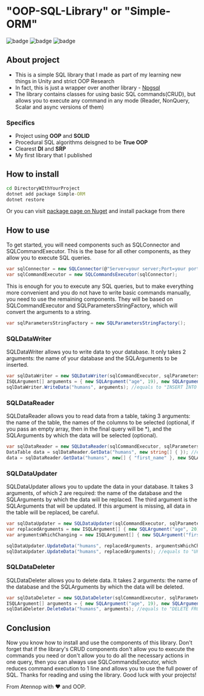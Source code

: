 ﻿# "OOP-SQL-Library" or "Simple-ORM"

![badge](https://img.shields.io/static/v1?label=Language&message=C%23&color=blueviolet&style=for-the-badge)
![badge](https://img.shields.io/static/v1?label=architecture&message=Pure-Model&color=red&style=for-the-badge)
![badge](https://img.shields.io/static/v1?label=Paradigm&message=OOP&color=green&style=for-the-badge)

## About project

- This is a simple SQL library that I made as part of my learning new things in Unity and strict OOP Research
- In fact, this is just a wrapper over another library - [Npgsql](https://www.npgsql.org/)
- The library contains classes for using basic SQL commands(CRUD), but allows you to execute any command in any mode (Reader, NonQuery, Scalar and async versions of them)

### Specifics
- Project using **OOP** and **SOLID**
- Procedural SQL algorithms deisgned to be **True OOP**
- Clearest **DI** and **SRP**
- My first library that I published

## How to install

```cmd
cd DirectoryWIthYourProject
dotnet add package Simple-ORM
dotnet restore
```
Or you can visit [package page on Nuget](https://www.nuget.org/packages/OOP-SQL-Library) and install package from there

## How to use

To get started, you will need components such as SQLConnector and SQLCommandExecutor. This is the base for all other components, as they allow you to execute SQL queries.

```c#
var sqlConnector = new SQLConnector(@"Server=your server;Port=your port;User Id=your user id;Password=your password;Database=your DB name");
var sqlCommandExecutor = new SQLCommandsExecutor(sqlConnector);
```

This is enough for you to execute any SQL queries, but to make everything more convenient and you do not have to write basic commands manually, you need to use the remaining components. They will be based on SQLCommandExecutor and SQLParametersStringFactory, which will convert the arguments to a string.

```c#
var sqlParametersStringFactory = new SQLParametersStringFactory();
```

### SQLDataWriter

SQLDataWriter allows you to write data to your database. It only takes 2 arguments: the name of your database and the SQLArguments to be inserted.

```c#
var sqlDataWriter = new SQLDataWriter(sqlCommandExecutor, sqlParametersStringFactory);
ISQLArgument[] arguments = { new SQLArgument("age", 19), new SQLArgument("first_name", "Anatoliy"), new SQLArgument("last_name", "Oleynikov") };
sqlDataWriter.WriteData("humans", arguments); //equals to "INSERT INTO humans (age, first_name, last_name) VALUES (19, 'Anatoliy', 'Oleynikov')"
```

### SQLDataReader

SQLDataReader allows you to read data from a table, taking 3 arguments: the name of the table, the names of the columns to be selected (optional, if you pass an empty array, then in the final query will be \*), and the SQLArguments by which the data will be selected (optional).

```c#
var sqlDataReader = new SQLDataReader(sqlCommandExecutor, sqlParametersStringFactory);
DataTable data = sqlDataReader.GetData("humans", new string[] { }); //equals to "SELECT * FROM humans"
data = sqlDataReader.GetData("humans", new[] { "first_name" }, new SQLArgument[] { new("age", 19) }); //equals to "SELECT first_name FROM humans WHERE age = 19"
```

### SQLDataUpdater 

SQLDataUpdater allows you to update the data in your database. It takes 3 arguments, of which 2 are required: the name of the database and the SQLArguments by which the data will be replaced. The third argument is the SQLArguments that will be updated. If this argument is missing, all data in the table will be replaced, be careful.

```c#
var sqlDataUpdater = new SQLDataUpdater(sqlCommandExecutor, sqlParametersStringFactory);
var replacedArguments = new ISQLArgument[] { new SQLArgument("age", 20) };
var argumentsWhichChanging = new ISQLArgument[] { new SQLArgument("first_name", "Anatoliy") };

sqlDataUpdater.UpdateData("humans", replacedArguments, argumentsWhichChanging); //equals to "UPDATE humans SET age = 20 WHERE first_name = 'Anatoliy'"
sqlDataUpdater.UpdateData("humans", replacedArguments); //equals to "UPDATE humans SET age = 20"
```

### SQLDataDeleter

SQLDataDeleter allows you to delete data. It takes 2 arguments: the name of the database and the SQLArguments by which the data will be deleted.

```c#
var sqlDataDeleter = new SQLDataDeleter(sqlCommandExecutor, sqlParametersStringFactory);
ISQLArgument[] arguments = { new SQLArgument("age", 19), new SQLArgument("first_name", "Anatoliy"), new SQLArgument("last_name", "Oleynikov") };
sqlDataDeleter.DeleteData("humans", arguments); //equals to "DELETE FROM humans WHERE age = 19 AND first_name = 'Anatoliy' AND last_name = 'Oleynikov'"
```

## Conclusion

Now you know how to install and use the components of this library. Don't forget that if the library's CRUD components don't allow you to execute the commands you need or don't allow you to do all the necessary actions in one query, then you can always use SQLCommandsExecutor, which reduces command execution to 1 line and allows you to use the full power of SQL. Thanks for reading and using the library. Good luck with your projects!

From Atennop with ❤ and OOP.
